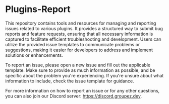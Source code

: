 # Plugins-Report

This repository contains tools and resources for managing and reporting issues related to various plugins. It provides a structured way to submit bug reports and feature requests, ensuring that all necessary information is captured to facilitate efficient troubleshooting and development. Users can utilize the provided issue templates to communicate problems or suggestions, making it easier for developers to address and implement solutions or enhancements.

To report an issue, please open a new issue and fill out the applicable template. Make sure to provide as much information as possible, and be specific about the problem you're experiencing. If you're unsure about what information to include, check the issue template for guidance.

For more information on how to report an issue or for any other questions, you can also join our Discord server: https://discord.groupez.dev.